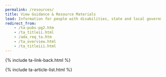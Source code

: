 ```yaml
---
permalink: /resources/
title: View Guidance & Resource Materials
lead: Information for people with disabilities, state and local governments, and businesses
redirect_from:
    - /ta-pubs-pg2.htm
    - /ta_titleii.html
    - /ada_req_ta.htm
    - /ta_overview.html
    - /ta_titleiii.html
---
```


{% include ta-link-back.html %}

{% include ta-article-list.html %}


